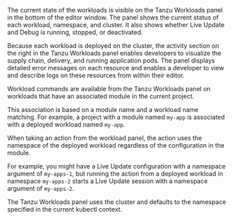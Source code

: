 The current state of the workloads is visible on the Tanzu Workloads panel in the bottom of the editor
window.
The panel shows the current status of each workload, namespace, and cluster.
It also shows whether Live Update and Debug is running, stopped, or deactivated.

Because each workload is deployed on the cluster, the activity section on the right in the
Tanzu Workloads panel enables developers to visualize the supply chain, delivery, and running
application pods.
The panel displays detailed error messages on each resource and enables a developer to view and
describe logs on these resources from within their editor.

Workload commands are available from the Tanzu Workloads panel on workloads that have an associated
module in the current project.

This association is based on a module name and a workload name matching.
For example, a project with a module named `my-app` is associated with a deployed workload named
`my-app`.

When taking an action from the workload panel, the action uses the namespace of the deployed
workload regardless of the configuration in the module.

For example, you might have a Live Update configuration with a namespace argument of `my-apps-1`,
but running the action from a deployed workload in namespace `my-apps-2` starts a Live Update
session with a namespace argument of `my-apps-2`.

The Tanzu Workloads panel uses the cluster and defaults to the namespace specified in the current
kubectl context.